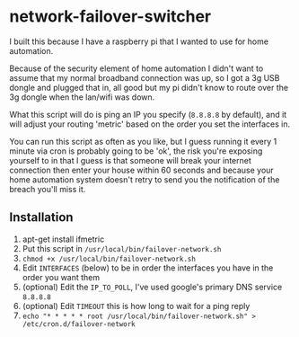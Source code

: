 # network-failover-switcher
I built this because I have a raspberry pi that I wanted to use for home automation.

Because of the security element of home automation I didn't want to assume that my normal broadband connection was up, so I got a 3g USB dongle and plugged that in, all good but my pi didn't know to route over the 3g dongle when the lan/wifi was down.

What this script will do is ping an IP you specify (`8.8.8.8` by default), and it will adjust your routing 'metric' based on the order you set the interfaces in.

You can run this script as often as you like, but I guess running it every 1 minute via cron is probably going to be 'ok', the risk you're exposing yourself to in that I guess is that someone will break your internet connection then enter your house within 60 seconds and because your home automation system doesn't retry to send you the notification of the breach you'll miss it.

## Installation
1. apt-get install ifmetric
1. Put this script in `/usr/local/bin/failover-network.sh`
1. `chmod +x /usr/local/bin/failover-network.sh`
1. Edit `INTERFACES` (below) to be in order the interfaces you have in the order you want them
1. (optional) Edit the `IP_TO_POLL`, I've used google's primary DNS service `8.8.8.8`
1. (optional) Edit `TIMEOUT` this is how long to wait for a ping reply
1. `echo "* * * * * root /usr/local/bin/failover-network.sh" > /etc/cron.d/failover-network`
